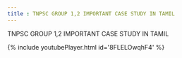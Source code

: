 ```yaml
---
title : TNPSC GROUP 1,2 IMPORTANT CASE STUDY IN TAMIL
---
```


TNPSC GROUP 1,2 IMPORTANT CASE STUDY IN TAMIL



{% include youtubePlayer.html id='8FLELOwqhF4' %}
